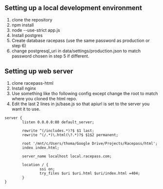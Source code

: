 ## Setting up a local development environment
1. clone the repository
2. npm install
3. node --use-strict app.js
4. Install postgres
5. Create database racepass (use the same password as production or step 6)
6. change postgresql_uri in data/settings/production.json to match password chosen in step 5 if different.

## Setting up web server
1. clone racepass-html
2. Install nginx
3. Use something like tho following config except change the root to match where you cloned the html repo.
4. Edit the last 2 lines in js/base.js so that apiurl is set to the server you want it to use.

```
server {
        listen 0.0.0.0:80 default_server;

        rewrite ^(/includes.*)?$ $1 last;
        rewrite ^(/.*)\.html(\?.*)?$ $1$2 permanent;

        root '/mnt/c/Users/thoma/Google Drive/Projects/Racepass/html';
        index index.html;

        server_name localhost local.racepass.com;

        location / {
                ssi on;
                try_files $uri $uri.html $uri/index.html =404;
        }
}
```